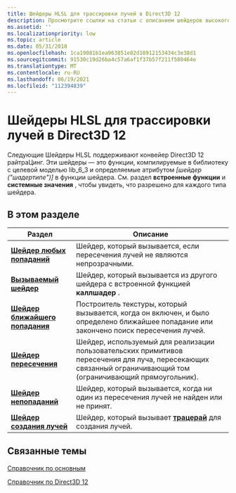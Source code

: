 ```yaml
---
title: Шейдеры HLSL для трассировки лучей в Direct3D 12
description: Просмотрите ссылки на статьи с описанием шейдеров высокого уровня шейдеров (HLSL), поддерживающих конвейер Direct3D 12 райтраЦинг.
ms.assetid: ''
ms.localizationpriority: low
ms.topic: article
ms.date: 05/31/2018
ms.openlocfilehash: 1ca19081b1ea963851e82d18912153434c3e38d1
ms.sourcegitcommit: 91530c19d26ba4c57a6af1f37b57f211f580464e
ms.translationtype: MT
ms.contentlocale: ru-RU
ms.lasthandoff: 06/19/2021
ms.locfileid: "112394839"
---
```

# <a name="direct3d-12-raytracing-hlsl-shaders"></a>Шейдеры HLSL для трассировки лучей в Direct3D 12

Следующие Шейдеры HLSL поддерживают конвейер Direct3D 12 райтраЦинг. Эти шейдеры — это функции, компилируемые в библиотеку с целевой моделью lib_6_3 и определяемые атрибутом *[шейдер ("шадертипе")]* в функции шейдера. См. раздел **встроенные функции** и **системные значения** , чтобы увидеть, что разрешено для каждого типа шейдера.

## <a name="in-this-section"></a>В этом разделе



| Раздел                                                                                                       | Описание                                                                                                                                                                                                                                                                                             |
|-------------------------------------------------------------------------------------------------------------|---------------------------------------------------------------------------------------------------------------------------------------------------------------------------------------------------------------------------------------------------------------------------------------------------------|
| [**Шейдер любых попаданий**](any-hit-shader.md)<br/>                              | Шейдер, который вызывается, если пересечения лучей не являются непрозрачными.<br/>                                                                                                                                                                                                                                              |
| [**Вызываемый шейдер**](callable-shader.md)<br/>                              | Шейдер, который вызывается из другого шейдера с встроенной функцией **каллшадер** .<br/>                                                                                                                                                                                                                                              |
| [**Шейдер ближайшего попадания**](closest-hit-shader.md)<br/>                              | Построитель текстуры, который вызывается, когда он включен, и было определено ближайшее попадание или закончено поиск пересечения лучей.<br/>                                                                                                                                                                                                                                              |
| [**Шейдер пересечения**](intersection-shader.md)<br/>                              | Шейдер, используемый для реализации пользовательских примитивов пересечения для луча, пересекающих связанный ограничивающий том (ограничивающий прямоугольник).<br/>                                                                                                                                                                                                                                              |
| [**Шейдер непопаданий**](miss-shader.md)<br/>                              | Шейдер, который вызывается, когда ни один из пересечения лучей не найден или не принят.<br/>                                                                                                                                                                                                                                              |
| [**Шейдер создания лучей**](ray-generation-shader.md)<br/>                              | Шейдер, который вызывает [**трацерай**](traceray-function.md) для создания лучей.<br/>                                                                                                                                                                                                                                              |

## <a name="related-topics"></a>Связанные темы

<dl> <dt>

[Справочник по основным](direct3d-12-core-reference.md)
</dt> <dt>

[Справочник по Direct3D 12](direct3d-12-reference.md)
</dt> </dl>

 

 





